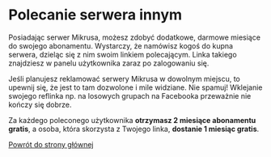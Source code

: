 # Polecanie serwera innym

Posiadając serwer Mikrusa, możesz zdobyć dodatkowe, darmowe miesiące do swojego abonamentu. Wystarczy, że namówisz kogoś do kupna serwera, dzieląc się z nim swoim linkiem polecającym. Linka takiego znajdziesz w panelu użytkownika zaraz po zalogowaniu się.

Jeśli planujesz reklamować serwery Mikrusa w dowolnym miejscu, to upewnij się, że jest to tam dozwolone i mile widziane. Nie spamuj! Wklejanie swojego reflinka np. na losowych grupach na Facebooka przeważnie nie kończy się dobrze.

Za każdego poleconego użytkownika **otrzymasz 2 miesiące abonamentu gratis**, a osoba, która skorzysta z Twojego linka, **dostanie 1 miesiąc gratis**.

[Powrót do strony głównej](../MIKR%20US%20-%20Don't%20Panic!%2072ab7e2ae85342d2a0a0c9443d521166.md)